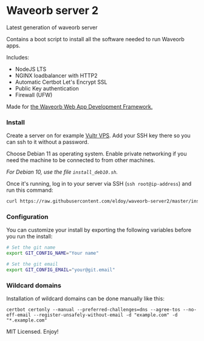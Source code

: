 # Waveorb server 2

Latest generation of waveorb server

Contains a boot script to install all the software needed to run Waveorb apps.

Includes:

* NodeJS LTS
* NGINX loadbalancer with HTTP2
* Automatic Certbot Let's Encrypt SSL
* Public Key authentication
* Firewall (UFW)

Made for [the Waveorb Web App Development Framework.](https://waveorb.com)

### Install

Create a server on for example [Vultr VPS](https://vultr.com). Add your SSH key there so you can ssh to it without a password.

Choose Debian 11 as operating system. Enable private networking if you need the machine to be connected to from other machines.

_For Debian 10, use the file `install_deb10.sh`._

Once it's running, log in to your server via SSH (`ssh root@ip-address`) and run this command:
```sh
curl https://raw.githubusercontent.com/eldoy/waveorb-server2/master/install.sh | sh
```

### Configuration

You can customize your install by exporting the following variables before you run the install:
```sh
# Set the git name
export GIT_CONFIG_NAME="Your name"

# Set the git email
export GIT_CONFIG_EMAIL="your@git.email"
```

### Wildcard domains

Installation of wildcard domains can be done manually like this:

```
certbot certonly --manual --preferred-challenges=dns --agree-tos --no-eff-email --register-unsafely-without-email -d "example.com" -d "*.example.com"
```

MIT Licensed. Enjoy!
